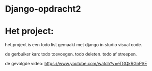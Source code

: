 # Django-opdracht2

# Het project:
het project is een todo list gemaakt met django in studio visual code.

de gerbuiker kan:
todo toevoegen.
todo deleten.
todo af streepen.

de gevolgde video:
https://www.youtube.com/watch?v=eTGQkRGnPSE
